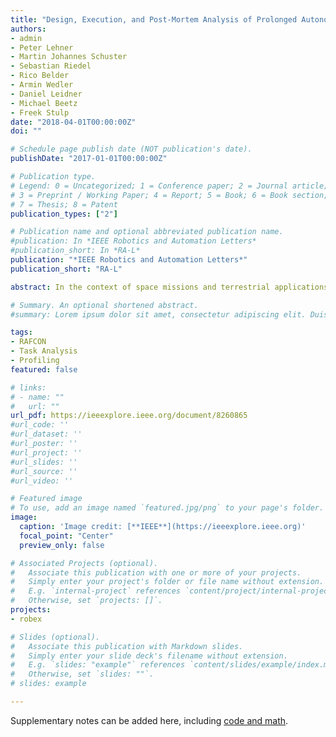 ```yaml
---
title: "Design, Execution, and Post-Mortem Analysis of Prolonged Autonomous Robot Operations"
authors:
- admin
- Peter Lehner
- Martin Johannes Schuster
- Sebastian Riedel
- Rico Belder
- Armin Wedler
- Daniel Leidner
- Michael Beetz
- Freek Stulp
date: "2018-04-01T00:00:00Z"
doi: ""

# Schedule page publish date (NOT publication's date).
publishDate: "2017-01-01T00:00:00Z"

# Publication type.
# Legend: 0 = Uncategorized; 1 = Conference paper; 2 = Journal article;
# 3 = Preprint / Working Paper; 4 = Report; 5 = Book; 6 = Book section;
# 7 = Thesis; 8 = Patent
publication_types: ["2"]

# Publication name and optional abbreviated publication name.
#publication: In *IEEE Robotics and Automation Letters*
#publication_short: In *RA-L*
publication: "*IEEE Robotics and Automation Letters*"
publication_short: "RA-L"

abstract: In the context of space missions and terrestrial applications, both mission goals and task implementations for autonomous robots are becoming increasingly complex. Thus, the challenge of monitoring the achievement of task objectives and checking the correctness of their implementation is becoming more and more difficult. To tackle these problems, we propose an unified architecture that supports different stakeholders during the different phases of the deployment. 1) the design phase; 2) the runtime phase; 3) the post-mortem analysis phase. Furthermore, we implement this architecture by enhancing our task programming framework RAFCON with powerful logging, debugging and profiling capabilities. We demonstrate the efficiency of our approach in the context of the ROBEX mission, during which the DLR Lightweight Rover Unit autonomously deployed several seismometers in an unknown rough terrain on Mt. Etna, Sicily. The analysis results for a state machine consisting of more than 1500 states and more than 1900 transitions are presented. Finally, we give a comparison between our framework and related software tools.

# Summary. An optional shortened abstract.
#summary: Lorem ipsum dolor sit amet, consectetur adipiscing elit. Duis posuere tellus ac convallis placerat. Proin tincidunt magna sed ex sollicitudin condimentum.

tags:
- RAFCON
- Task Analysis
- Profiling
featured: false

# links:
# - name: ""
#   url: ""
url_pdf: https://ieeexplore.ieee.org/document/8260865
#url_code: ''
#url_dataset: ''
#url_poster: ''
#url_project: ''
#url_slides: ''
#url_source: ''
#url_video: ''

# Featured image
# To use, add an image named `featured.jpg/png` to your page's folder. 
image:
  caption: 'Image credit: [**IEEE**](https://ieeexplore.ieee.org)'
  focal_point: "Center"
  preview_only: false

# Associated Projects (optional).
#   Associate this publication with one or more of your projects.
#   Simply enter your project's folder or file name without extension.
#   E.g. `internal-project` references `content/project/internal-project/index.md`.
#   Otherwise, set `projects: []`.
projects:
- robex

# Slides (optional).
#   Associate this publication with Markdown slides.
#   Simply enter your slide deck's filename without extension.
#   E.g. `slides: "example"` references `content/slides/example/index.md`.
#   Otherwise, set `slides: ""`.
# slides: example

---
```


Supplementary notes can be added here, including [code and math](https://sourcethemes.com/academic/docs/writing-markdown-latex/).
